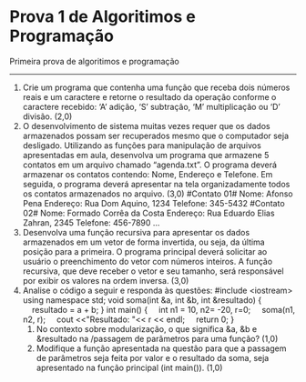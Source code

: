 # Prova 1 de Algoritimos e Programação
 Primeira prova de algoritimos e programação
 ***
 1. Crie um programa que contenha uma função que receba dois números reais e um caractere e
retorne o resultado da operação conforme o caractere recebido: ‘A’ adição, ‘S’ subtração, ‘M’
multiplicação ou ‘D’ divisão. (2,0)
 2.  O desenvolvimento de sistema muitas vezes requer que os dados armazenados possam ser
recuperados mesmo que o computador seja desligado. Utilizando as funções para manipulação de
arquivos apresentadas em aula, desenvolva um programa que armazene 5 contatos em um arquivo
chamado “agenda.txt”. O programa deverá armazenar os contatos contendo: Nome, Endereço e
Telefone. Em seguida, o programa deverá apresentar na tela organizadamente todos os contatos
armazenados no arquivo. (3,0)
#Contato 01#
Nome: Afonso Pena
Endereço: Rua Dom Aquino, 1234
Telefone: 345-5432
#Contato 02#
Nome: Formado Corrêa da Costa
Endereço: Rua Eduardo Elias Zahran, 2345
Telefone: 456-7890
…
 3. Desenvolva uma função recursiva para apresentar os dados armazenados em um vetor de forma
invertida, ou seja, da última posição para a primeira. O programa principal deverá solicitar ao
usuário o preenchimento do vetor com números inteiros. A função recursiva, que deve receber o
vetor e seu tamanho, será responsável por exibir os valores na ordem inversa. (3,0)
 4. Analise o código a seguir e responda às questões:
#include &lt;iostream&gt;
using namespace std;
void soma(int &amp;a, int &amp;b, int &amp;resultado) {
    resultado = a + b;
}
int main()
{
    int n1 = 10, n2= -20, r=0;
    soma(n1, n2, r);
    cout &lt;&lt;&quot;Resultado: &quot;&lt;&lt; r &lt;&lt; endl;
    return 0;
}
    1.  No contexto sobre modularização, o que significa &amp;a, &amp;b e &amp;resultado na /passagem de
parâmetros para uma função? (1,0)
    1.  Modifique a função apresentada na questão para que a passagem de parâmetros seja feita por
valor e o resultado da soma, seja apresentado na função principal (int main()). (1,0)
